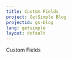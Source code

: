 ```yaml
---
title: Custom Fields
project: GetSimple Blog
projectid: gs-blog
lang: getsimple
layout: default
---
```


Custom Fields
